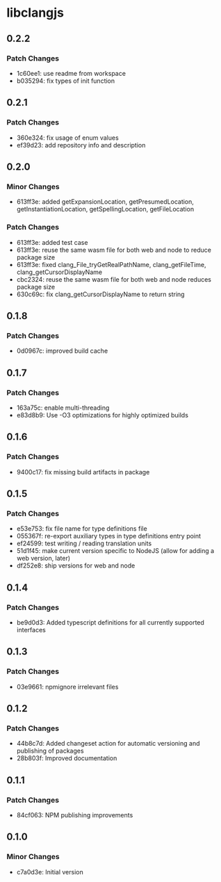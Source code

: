 # libclangjs

## 0.2.2

### Patch Changes

- 1c60ee1: use readme from workspace
- b035294: fix types of init function

## 0.2.1

### Patch Changes

- 360e324: fix usage of enum values
- ef39d23: add repository info and description

## 0.2.0

### Minor Changes

- 613ff3e: added getExpansionLocation, getPresumedLocation, getInstantiationLocation, getSpellingLocation, getFileLocation

### Patch Changes

- 613ff3e: added test case
- 613ff3e: reuse the same wasm file for both web and node to reduce package size
- 613ff3e: fixed clang_File_tryGetRealPathName, clang_getFileTime, clang_getCursorDisplayName
- cbc2324: reuse the same wasm file for both web and node reduces package size
- 630c69c: fix clang_getCursorDisplayName to return string

## 0.1.8

### Patch Changes

- 0d0967c: improved build cache

## 0.1.7

### Patch Changes

- 163a75c: enable multi-threading
- e83d8b9: Use -O3 optimizations for highly optimized builds

## 0.1.6

### Patch Changes

- 9400c17: fix missing build artifacts in package

## 0.1.5

### Patch Changes

- e53e753: fix file name for type definitions file
- 055367f: re-export auxiliary types in type definitions entry point
- ef24599: test writing / reading translation units
- 51d1f45: make current version specific to NodeJS (allow for adding a web version, later)
- df252e8: ship versions for web and node

## 0.1.4

### Patch Changes

- be9d0d3: Added typescript definitions for all currently supported interfaces

## 0.1.3

### Patch Changes

- 03e9661: npmignore irrelevant files

## 0.1.2

### Patch Changes

- 44b8c7d: Added changeset action for automatic versioning and publishing of packages
- 28b803f: Improved documentation

## 0.1.1

### Patch Changes

- 84cf063: NPM publishing improvements

## 0.1.0

### Minor Changes

- c7a0d3e: Initial version
